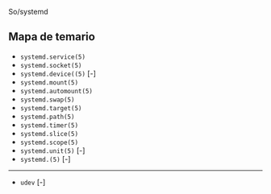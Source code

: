 So/systemd

## Mapa de temario

- `systemd.service(5)`  
- `systemd.socket(5)`  
- `systemd.device((5)` [-]  
- `systemd.mount(5)`  
- `systemd.automount(5)`  
- `systemd.swap(5)`  
- `systemd.target(5)`  
- `systemd.path(5)`  
- `systemd.timer(5)`  
- `systemd.slice(5)`  
- `systemd.scope(5)`  
- `systemd.unit(5)` [-]  
- `systemd.(5)`  [-]
---
- `udev` [-]
